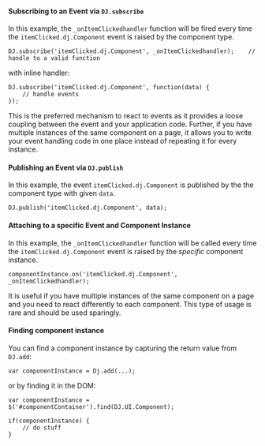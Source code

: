 ﻿#### Subscribing to an Event via `DJ.subscribe`

In this example, the `_onItemClickedhandler` function will be fired every time the `itemClicked.dj.Component` event is raised by the component type.

    DJ.subscribe('itemClicked.dj.Component', _onItemClickedhandler);    // handle to a valid function

with inline handler:
    
    DJ.subscribe('itemClicked.dj.Component', function(data) {
        // handle events
    });     

This is the preferred mechanism to react to events as it provides a loose coupling between the event and your application code.
Further, if you have multiple instances of the same component on a page, it allows you to write your event handling code in one place instead of repeating it for every instance.

#### Publishing an Event via `DJ.publish`

In this example, the event `itemClicked.dj.Component` is published by the the component type with given `data`.

    DJ.publish('itemClicked.dj.Component', data);

#### Attaching to a specific Event and Component Instance

In this example, the `_onItemClickedhandler` function will be called every time the `itemClicked.dj.Component` event is raised by the _*specific*_ component instance.

    componentInstance.on('itemClicked.dj.Component', _onItemClickedhandler);

It is useful if you have multiple instances of the same component on a page and you need to react differently to each component.
This type of usage is rare and should be used sparingly.

#### Finding component instance

You can find a component instance by capturing the return value from `DJ.add`:

    var componentInstance = Dj.add(...);    

or by finding it in the DOM:

    var componentInstance = $('#componentContainer').find(DJ.UI.Component);
    
    if(componentInstance) {
        // do stuff
    }